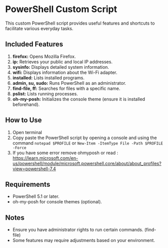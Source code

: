 # PowerShell Custom Script

This custom PowerShell script provides useful features and shortcuts to facilitate various everyday tasks.

## Included Features

1. **firefox:** Opens Mozilla Firefox.
2. **ip:** Retrieves your public and local IP addresses.
3. **sysinfo:** Displays detailed system information.
4. **wifi:** Displays information about the Wi-Fi adapter.
5. **installed:** Lists installed programs.
6. **admin, su, sudo:** Runs PowerShell as an administrator.
7. **find-file, ff:** Searches for files with a specific name.
8. **pslist:** Lists running processes.
9. **oh-my-posh:** Initializes the console theme (ensure it is installed beforehand).


## How to Use

1. Open terminal 
2. Copy paste the PowerShell script by opening a console and using the command ``notepad $PROFILE`` or ``New-Item -ItemType File -Path $PROFILE -Force``
3. If you have some error remove ohmyposh or read : https://learn.microsoft.com/en-us/powershell/module/microsoft.powershell.core/about/about_profiles?view=powershell-7.4

## Requirements

- PowerShell 5.1 or later.
- oh-my-posh for console themes (optional).

## Notes

- Ensure you have administrator rights to run certain commands. (find-file)
- Some features may require adjustments based on your environment.


